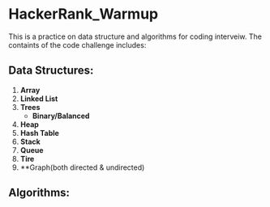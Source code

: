 # HackerRank_Warmup
This is a practice on data structure and algorithms for coding interveiw. The containts of the code challenge includes:
## Data Structures:
1. **Array**
2. **Linked List**
3. **Trees**
   - **Binary/Balanced**
5. **Heap**
6. **Hash Table**
7. **Stack**
8. **Queue**
9. **Tire**
10. **Graph(both directed & undirected)
## Algorithms:



